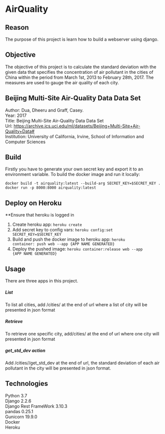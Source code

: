 # AirQuality

## Reason
The purpose of this project is learn how to build a webserver using django. 

## Objective
The objective of this project is to calculate the standard deviation with the given data that specifies the concentration of air pollutant
in the cities of China within the period from March 1st, 2013 to February 28th, 2017. The measures are used to gauge the air quality of each city.

## Beijing Multi-Site Air-Quality Data Data Set
Author: Dua, Dheeru and Graff, Casey.<br/>
Year: 2017<br/>
Title: Beijing Multi-Site Air-Quality Data Data Set<br/>
Url: https://archive.ics.uci.edu/ml/datasets/Beijing+Multi-Site+Air-Quality+Data#<br/>
Institution: University of California, Irvine, School of Information and Computer Sciences<br/>

## Build
Firstly you have to generate your own secret key and export it to an environment variable. 
To build the docker image and run it locally: 
```
docker build -t airquality:latest --build-arg SECRET_KEY=$SECRET_KEY . 
docker run -p 8000:8000 airquality:latest
```

## Deploy on Heroku
**Ensure that heroku is logged in<br/>
1. Create heroku app: <code>heroku create</code>
2. Add secret key to config vars: <code>heroku config:set SECRET_KEY=$SECRET_KEY</code> 
3. Build and push the docker image to heroku app: <code>heroku container: push web --app {APP NAME GENERATED}</code>
4. Deploy the pushed image: <code>heroku container:release web --app {APP NAME GENERATED}</code>


## Usage
There are three apps in this project.
##### List
To list all cities, add /cities/ at the end of url where a list of city will be presented in json format

##### Retrieve
To retrieve one specific city, add/cities/<pk> at the end of url where one city will presented in json format

##### get_std_dev action
Add /cities/<pk>/get_std_dev at the end of url, the standard deviation of each air pollutant in the city will be presented in json format.

## Technologies
Python 3.7<br/>
Django 2.2.6<br/>
Django Rest FrameWork 3.10.3<br/>
pandas 0.25.1<br/>
Gunicorn 19.9.0<br/>
Docker<br/>
Heroku<br/>
